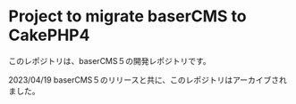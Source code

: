 # Project to migrate baserCMS to CakePHP4

このレポジトリは、baserCMS５の開発レポジトリです。

2023/04/19 baserCMS５のリリースと共に、このレポジトリはアーカイブされました。


